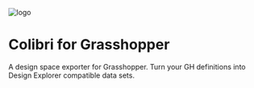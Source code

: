 ![logo](https://raw.githubusercontent.com/bhowes-tt/Colibri.Grasshopper/master/docs/Images/Logo.JPG)
# Colibri for Grasshopper
A design space exporter for Grasshopper.  Turn your GH definitions into Design Explorer compatible data sets.
